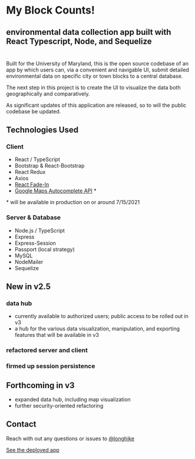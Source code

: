 # My Block Counts!

## environmental data collection app built with React Typescript, Node, and Sequelize  
#
Built for the University of Maryland, this is the open source codebase of an app by which users can, via a convenient and navigable UI, submit detailed environmental data on specific city or town blocks to a central database.

The next step in this project is to create the UI to visualize the data both geographically and comparatively. 

As significant updates of this application are released, so to will the public codebase be updated. 

## Technologies Used
### Client
- React / TypeScript
- Bootstrap & React-Bootstrap
- React Redux
- Axios
- [React Fade-In](https://www.npmjs.com/package/react-fade-in)
- [Google Maps Autocomplete API](https://developers.google.com/maps) *

\* will be available in production on or around 7/15/2021

### Server & Database
- Node.js / TypeScript
- Express
- Express-Session
- Passport (local strategy)
- MySQL
- NodeMailer
- Sequelize

## New in v2.5

### data hub
- currently available to authorized users; public access to be rolled out in v3
- a hub for the various data visualization, manipulation, and exporting features that will be available in v3

### refactored server and client

### firmed up session persistence

## Forthcoming in v3

- expanded data hub, including map visualization
- further security-oriented refactoring

## Contact

Reach with out any questions or issues to [@longhike](mailto:long.hike.dev@gmail.com)

[See the deployed app](https://myblockcounts.herokuapp.com/)